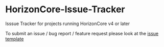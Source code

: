 # HorizonCore-Issue-Tracker
Isssue Tracker for projects running HorizonCore v4 or later

To submit an issue / bug report / feature request please look at the [issue template](https://github.com/HorizonApp-Development/HorizonCore-Issue-Tracker/blob/master/ISSUES-EXAMPLE.md)
